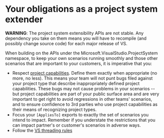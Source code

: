 Your obligations as a project system extender
=============================================

**WARNING**: The project system extensibility APIs are not stable. 
Any dependency you take on them means you will have to recompile 
(and possibly change source code) for each major release of VS.

When building on the APIs under the Microsoft.VisualStudio.ProjectSystem namespace,
to keep your own scenarios running smoothly and those other scenarios that are
important to your customers, it is imperative that you:

- Respect [project capabilities](Project_Capabilities.md). Define them exactly
  when appropriate (no more, no less). This means your team will not punt bugs
  filed against your project type that describe inappropriately defined project
  capabilities. These bugs may not cause problems in your scenarios -- but 
  project capabilities are part of your public surface area and are very
  important to get right to avoid regressions in other teams' scenarios, and
  to ensure confidence to 3rd parties who use project capabilities as their
  means of recognizing project types.
- Focus your `[AppliesTo]` exports to exactly the set of scenarios you intend
  to impact. Remember if you understate the restrictions that you can impact
  partner's or customer's scenarios in adverse ways.
- Follow the [VS threading rules](3_Threading_Rules.md)

